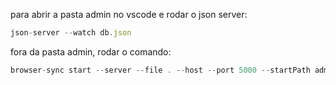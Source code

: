 para abrir a pasta admin no vscode e 
rodar o json server: 
```js
json-server --watch db.json
```
fora da pasta admin, rodar o comando: 
```js 
browser-sync start --server --file . --host --port 5000 --startPath admin/telas/lista_cliente.html```
